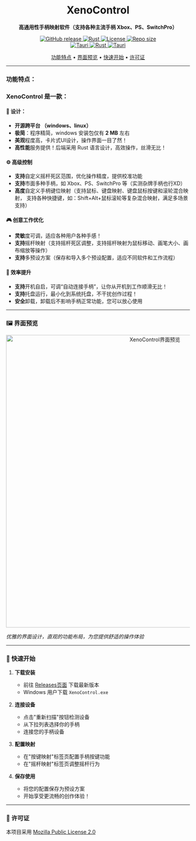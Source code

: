 <h1 align="center">XenoControl</h1>

<p align="center">
  <strong>高通用性手柄映射软件（支持各种主流手柄 Xbox、PS、SwitchPro）</strong>
</p>

<p align="center">
  <a href="https://github.com/hotakus/XenoControl/releases/latest">
    <img src="https://img.shields.io/github/v/release/hotakus/XenoControl?style=flat-square&logo=github" alt="GitHub release">
  </a>
<a href="https://www.rust-lang.org">
    <img src="https://img.shields.io/github/actions/workflow/status/hotakus/XenoControl/app.yml?style=flat-square" alt="Rust">
  </a>
  <a href="LICENSE.txt">
    <img src="https://img.shields.io/badge/License-MPL%202.0-orange?style=flat-square" alt="License">
  </a>
  <a href="https://github.com/hotakus/XenoControl">
    <img src="https://img.shields.io/github/repo-size/hotakus/XenoControl?style=flat-square" alt="Repo size">
  </a>
  <br>
  <a href="https://tauri.app">
    <img src="https://img.shields.io/badge/Tauri-2.7.0-FFC131?style=flat-square&logo=tauri" alt="Tauri">
  </a>
  <a href="https://www.rust-lang.org">
    <img src="https://img.shields.io/badge/Rust-2024-orange?style=flat-square&logo=rust" alt="Rust">
  </a>
  <a href="https://tauri.app">
    <img src="https://img.shields.io/badge/PackageManager-PNPM-blue?style=flat-square&logo=pnpm" alt="Tauri">
  </a>
</p>

<p align="center">
  <a href="#功能特点">功能特点</a> •
  <a href="#界面预览">界面预览</a> •
  <a href="#快速开始">快速开始</a> •
  <a href="#许可证">许可证</a>
</p>

---

### 功能特点：

### **XenoControl** 是一款：

#### 🎨 设计：
- **开源跨平台 （windows、linux）**
- **极简**：程序精简，windows 安装包仅有 **2 MB** 左右
- **美观**程度高，卡片式UI设计，操作界面一目了然！
- **高性能**服务提供！后端采用 Rust 语言设计，高效操作，丝滑无比！

#### ⚙️ 高级控制
- **支持**自定义摇杆死区范围，优化操作精度，提供校准功能
- **支持**市面多种手柄，如 Xbox、PS、SwitchPro 等（实测杂牌手柄也行XD）
- **高度**自定义手柄键位映射（支持鼠标、键盘映射、键盘鼠标按键和滚轮混合映射，
  支持各种快捷键，如：Shift+Alt+鼠标滚轮等复杂混合映射，满足多场景支持）

#### 🎮 创意工作优化
- **灵敏**度可调，适应各种用户各种手感！
- **支持**摇杆映射（支持摇杆死区调整，支持摇杆映射为鼠标移动、画笔大小、画布缩放等操作）
- **支持**多预设方案（保存和导入多个预设配置，适应不同软件和工作流程）

#### 🚀 效率提升
- **支持**开机自启，可调“自动连接手柄”，让你从开机到工作顺滑无比！
- **支持**托盘运行，最小化到系统托盘，不干扰创作过程！
- **安全**卸载，卸载后不影响手柄正常功能，您可以放心使用

---

### 🖼️ 界面预览

<p align="center">
  <img src="https://via.placeholder.com/800x500/2f3542/ffffff?text=XenoControl+UI+Preview" alt="XenoControl界面预览" width="800">
</p>

*优雅的界面设计，直观的功能布局，为您提供舒适的操作体验*

---

### 🚀 快速开始

1. **下载安装**
    - 前往 [Releases页面](https://github.com/hotakus/XenoControl/releases) 下载最新版本
    - Windows 用户下载 `XenoControl.exe`

2. **连接设备**
    - 点击"重新扫描"按钮检测设备
    - 从下拉列表选择你的手柄
    - 连接您的手柄设备

3. **配置映射**
    - 在"按键映射"标签页配置手柄按键功能
    - 在"摇杆映射"标签页调整摇杆行为

4. **保存使用**
    - 将您的配置保存为预设方案
    - 开始享受更流畅的创作体验！

---

### 📜 许可证

本项目采用 [Mozilla Public License 2.0](LICENSE.txt)

